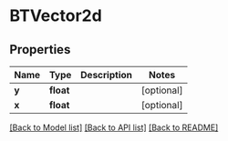 # BTVector2d

## Properties
Name | Type | Description | Notes
------------ | ------------- | ------------- | -------------
**y** | **float** |  | [optional] 
**x** | **float** |  | [optional] 

[[Back to Model list]](../README.md#documentation-for-models) [[Back to API list]](../README.md#documentation-for-api-endpoints) [[Back to README]](../README.md)


